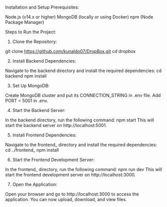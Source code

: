 Installation and Setup
Prerequisites:

Node.js (v14.x or higher)
MongoDB (locally or using Docker)
npm (Node Package Manager)

Steps to Run the Project:

1. Clone the Repository:

git clone https://github.com/kunaldo07/DropBox.git
cd dropbox

2. Install Backend Dependencies:

Navigate to the backend directory and install the required dependencies:
cd backend
npm install

3. Set Up MongoDB:

Create MongoDB cluster and put its CONNECTION_STRING in .env file.
Add PORT = 5001 in .env.

4. Start the Backend Server:

In the backend directory, run the following command:
npm start
This will start the backend server on http://localhost:5001.

5. Install Frontend Dependencies:

Navigate to the frontend_ directory and install the required dependencies:
cd ../frontend_
npm install

6. Start the Frontend Development Server:

In the frontend_ directory, run the following command:
npm run dev
This will start the frontend development server on http://localhost:3000.

7. Open the Application:

Open your browser and go to http://localhost:3000 to access the application.
You can now upload, download, and view files.